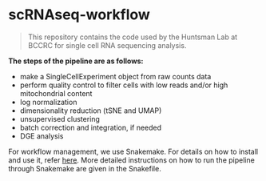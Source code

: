 # scRNAseq-workflow

> This repository contains the code used by the Huntsman Lab at BCCRC for single cell RNA sequencing analysis.

**The steps of the pipeline are as follows:**  
- make a SingleCellExperiment object from raw counts data  
- perform quality control to filter cells with low reads and/or high mitochondrial content  
- log normalization  
- dimensionality reduction (tSNE and UMAP) 
- unsupervised clustering  
- batch correction and integration, if needed  
- DGE analysis  

For workflow management, we use Snakemake. For details on how to install and use it, refer <a href="https://snakemake.readthedocs.io/en/stable/" target="_blank">here</a>. More detailed instructions on how to run the pipeline through Snakemake are given in the Snakefile. 